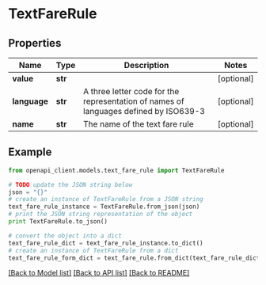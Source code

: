 # TextFareRule


## Properties
Name | Type | Description | Notes
------------ | ------------- | ------------- | -------------
**value** | **str** |  | [optional] 
**language** | **str** | A three letter code for the representation of names of languages defined by ISO639-3 | [optional] 
**name** | **str** | The name of the text fare rule | [optional] 

## Example

```python
from openapi_client.models.text_fare_rule import TextFareRule

# TODO update the JSON string below
json = "{}"
# create an instance of TextFareRule from a JSON string
text_fare_rule_instance = TextFareRule.from_json(json)
# print the JSON string representation of the object
print TextFareRule.to_json()

# convert the object into a dict
text_fare_rule_dict = text_fare_rule_instance.to_dict()
# create an instance of TextFareRule from a dict
text_fare_rule_form_dict = text_fare_rule.from_dict(text_fare_rule_dict)
```
[[Back to Model list]](../README.md#documentation-for-models) [[Back to API list]](../README.md#documentation-for-api-endpoints) [[Back to README]](../README.md)


